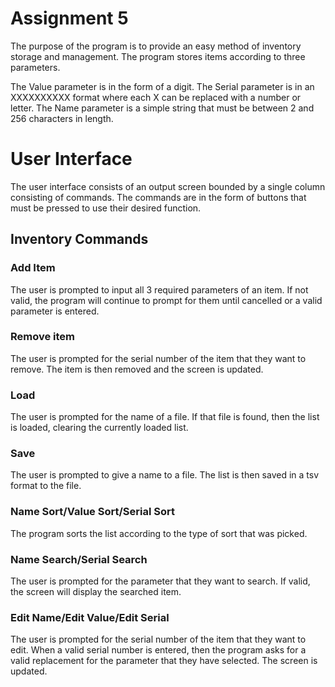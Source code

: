 # Assignment 5
The purpose of the program is to provide an easy method of inventory storage and management. The program stores items according to three parameters.

The Value parameter is in the form of a digit.
The Serial parameter is in an XXXXXXXXXX format where each X can be replaced with a number or letter.
The Name parameter is a simple string that must be between 2 and 256 characters in length.

# User Interface

The user interface consists of an output screen bounded by a single column consisting of commands. The commands are in the form of buttons that must be pressed to use their desired function.

## Inventory Commands

### Add Item
The user is prompted to input all 3 required parameters of an item. If not valid, the program will continue to prompt for them until cancelled or a valid parameter is entered.

### Remove item
The user is prompted for the serial number of the item that they want to remove. The item is then removed and the screen is updated.

### Load
The user is prompted for the name of a file. If that file is found, then the list is loaded, clearing the currently loaded list.

### Save
The user is prompted to give a name to a file. The list is then saved in a tsv format to the file.

### Name Sort/Value Sort/Serial Sort
The program sorts the list according to the type of sort that was picked.

### Name Search/Serial Search
The user is prompted for the parameter that they want to search. If  valid, the screen will display the searched item.

### Edit Name/Edit Value/Edit Serial
The user is prompted for the serial number of the item that they want to edit. When a valid serial number is entered, then the program asks for a valid replacement for the parameter that they have selected. The screen is updated.